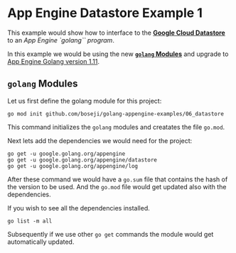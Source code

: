 # App Engine Datastore Example 1

This example would show how to interface to the **[Google Cloud Datastore][3]** to an *App Engine `golang`` program*.

In this example we would be using the new **[`golang` Modules][1]** and upgrade to [App Engine Golang version 1.11][2].

## `golang` Modules

Let us first define the golang module for this project:

```shell
go mod init github.com/boseji/golang-appengine-examples/06_datastore
```

This command initializes the `golang` modules and creatates the file `go.mod`.

Next lets add the dependencies we would need for the project:

```shell
go get -u google.golang.org/appengine
go get -u google.golang.org/appengine/datastore
go get -u google.golang.org/appengine/log
```

After these command we would have a `go.sum` file that contains the hash of the version to be used. And the `go.mod` file would get updated also with the dependencies.

If you wish to see all the dependencies installed.

```shell
go list -m all
```

Subsequently if we use other `go get` commands the module would get automatically updated.



  [1]: https://blog.golang.org/using-go-modules
  [2]: https://cloud.google.com/appengine/docs/standard/go111/
  [3]: https://cloud.google.com/datastore/docs/concepts/overview